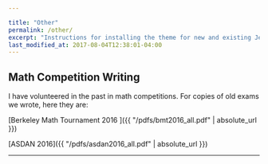 ```yaml
---

title: "Other"
permalink: /other/
excerpt: "Instructions for installing the theme for new and existing Jekyll based sites."
last_modified_at: 2017-08-04T12:38:01-04:00
---
```


## Math Competition Writing

I have volunteered in the past in math competitions. For copies of old exams we wrote, here they are:

[Berkeley Math Tournament 2016 ]({{ "/pdfs/bmt2016_all.pdf" | absolute_url }})

[ASDAN 2016]({{ "/pdfs/asdan2016_all.pdf" | absolute_url }})

---

